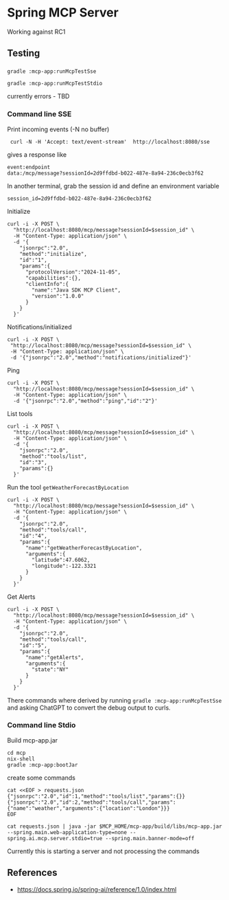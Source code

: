 
# Spring MCP Server 

Working against RC1

## Testing

###

```
gradle :mcp-app:runMcpTestSse
```

```
gradle :mcp-app:runMcpTestStdio
```
currently errors - TBD

### Command line SSE

Print incoming events (-N no buffer)
```
 curl -N -H 'Accept: text/event-stream'  http://localhost:8080/sse
```

gives a response like
```
event:endpoint
data:/mcp/message?sessionId=2d9ffdbd-b022-487e-8a94-236c0ecb3f62
``` 

In another terminal, grab the session id and define an environment variable
```
session_id=2d9ffdbd-b022-487e-8a94-236c0ecb3f62
```

Initialize
```
curl -i -X POST \
  "http://localhost:8080/mcp/message?sessionId=$session_id" \
  -H "Content-Type: application/json" \
  -d '{
    "jsonrpc":"2.0",
    "method":"initialize",
    "id":"1",
    "params":{
      "protocolVersion":"2024-11-05",
      "capabilities":{},
      "clientInfo":{
        "name":"Java SDK MCP Client",
        "version":"1.0.0"
      }
    }
  }'
 ```
 
 
 Notifications/initialized
 ```
curl -i -X POST \
  "http://localhost:8080/mcp/message?sessionId=$session_id" \
  -H "Content-Type: application/json" \
  -d '{"jsonrpc":"2.0","method":"notifications/initialized"}'
```


Ping
```
curl -i -X POST \
  "http://localhost:8080/mcp/message?sessionId=$session_id" \
  -H "Content-Type: application/json" \
  -d '{"jsonrpc":"2.0","method":"ping","id":"2"}'
```


List tools
```
curl -i -X POST \
  "http://localhost:8080/mcp/message?sessionId=$session_id" \
  -H "Content-Type: application/json" \
  -d '{
    "jsonrpc":"2.0",
    "method":"tools/list",
    "id":"3",
    "params":{}
  }'
```

Run the tool `getWeatherForecastByLocation`
```
curl -i -X POST \
  "http://localhost:8080/mcp/message?sessionId=$session_id" \
  -H "Content-Type: application/json" \
  -d '{
    "jsonrpc":"2.0",
    "method":"tools/call",
    "id":"4",
    "params":{
      "name":"getWeatherForecastByLocation",
      "arguments":{
        "latitude":47.6062,
        "longitude":-122.3321
      }
    }
  }'
```

Get Alerts
```
curl -i -X POST \
  "http://localhost:8080/mcp/message?sessionId=$session_id" \
  -H "Content-Type: application/json" \
  -d '{
    "jsonrpc":"2.0",
    "method":"tools/call",
    "id":"5",
    "params":{
      "name":"getAlerts",
      "arguments":{
        "state":"NY"
      }
    }
  }'
```

There commands where derived by running `gradle :mcp-app:runMcpTestSse` and asking ChatGPT to convert the debug output to curls.

### Command line Stdio

Build mcp-app.jar
```
cd mcp
nix-shell
gradle :mcp-app:bootJar
```

create some commands
```
cat <<EOF > requests.json
{"jsonrpc":"2.0","id":1,"method":"tools/list","params":{}}
{"jsonrpc":"2.0","id":2,"method":"tools/call","params":{"name":"weather","arguments":{"location":"London"}}}
EOF
```

```
cat requests.json | java -jar $MCP_HOME/mcp-app/build/libs/mcp-app.jar --spring.main.web-application-type=none --spring.ai.mcp.server.stdio=true --spring.main.banner-mode=off
```
Currently this is starting a server and not processing the commands

 
## References
- https://docs.spring.io/spring-ai/reference/1.0/index.html

